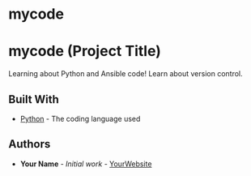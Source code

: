 # mycode
# mycode (Project Title)

Learning about Python and Ansible code!
Learn about version control.
        
## Built With

* [Python](https://www.python.org/) - The coding language used
        
## Authors

* **Your Name** - *Initial work* - [YourWebsite](https://example.com/)
